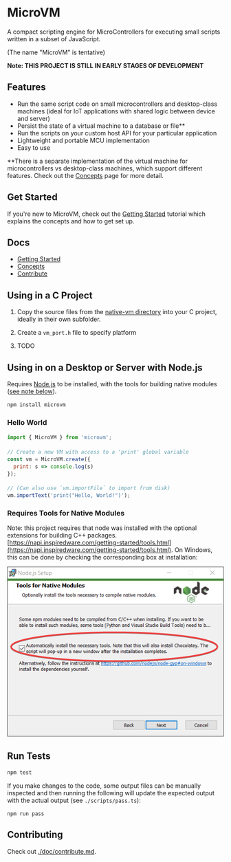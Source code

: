 # MicroVM

A compact scripting engine for MicroControllers for executing small scripts written in a subset of JavaScript.

(The name "MicroVM" is tentative)

**Note: THIS PROJECT IS STILL IN EARLY STAGES OF DEVELOPMENT**

## Features

  - Run the same script code on small microcontrollers and desktop-class machines (ideal for IoT applications with shared logic between device and server)
  - Persist the state of a virtual machine to a database or file**
  - Run the scripts on your custom host API for your particular application
  - Lightweight and portable MCU implementation
  - Easy to use

**There is a separate implementation of the virtual machine for microcontrollers vs desktop-class machines, which support different features. Check out the [Concepts](./doc/concepts.md) page for more detail.

## Get Started

If you're new to MicroVM, check out the [Getting Started](./doc/getting-started.md) tutorial which explains the concepts and how to get set up.

## Docs

  - [Getting Started](./docs/getting-started.md)
  - [Concepts](./docs/concepts.md)
  - [Contribute](./docs/contribute.md)

## Using in a C Project

  1. Copy the source files from the [native-vm directory](https://github.com/coder-mike/micro-vm/tree/master/native-vm) into your C project, ideally in their own subfolder.

  2. Create a `vm_port.h` file to specify platform

  3. TODO

## Using in on a Desktop or Server with Node.js

Requires [Node.js](https://nodejs.org/en/download/) to be installed, with the tools for building native modules ([see note below](#Requires-Tools-for-Native-Modules)).

```sh
npm install microvm
```

### Hello World

```js
import { MicroVM } from 'microvm';

// Create a new VM with access to a 'print' global variable
const vm = MicroVM.create({
  print: s => console.log(s)
});

// (Can also use `vm.importFile` to import from disk)
vm.importText('print("Hello, World!")');
```

### Requires Tools for Native Modules

Note: this project requires that node was installed with the optional extensions for building C++ packages. [https://napi.inspiredware.com/getting-started/tools.html](https://napi.inspiredware.com/getting-started/tools.html). On Windows, this can be done by checking the corresponding box at installation:

![./doc/images/node-install-native.png](./doc/images/node-install-native.png)


## Run Tests

```sh
npm test
```
If you make changes to the code, some output files can be manually inspected and then running the following will update the expected output with the actual output (see `./scripts/pass.ts`):

```
npm run pass
```

## Contributing

Check out [./doc/contribute.md](./doc/contribute.md).